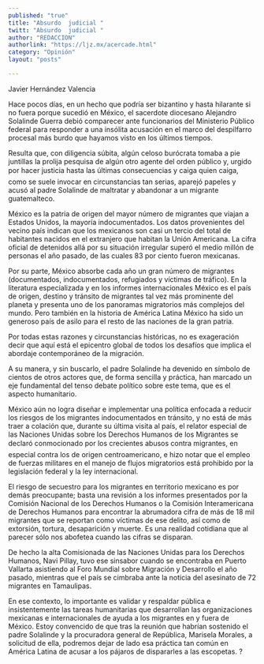 ```yaml
---
published: "true"
title: "Absurdo  judicial "
twitt: "Absurdo  judicial "
author: "REDACCION"
authorlink: "https://ljz.mx/acercade.html"
category: "Opinión"
layout: "posts"

---
```



  Javier Hernández Valencia



Hace pocos días, en un hecho que podría ser bizantino y hasta hilarante si no fuera porque sucedió en México, el sacerdote diocesano Alejandro Solalinde Guerra debió comparecer ante funcionarios del Ministerio Público federal para responder a una insólita acusación en el marco del despilfarro procesal más burdo que hayamos visto en los últimos tiempos.  

  Resulta que, con diligencia súbita, algún celoso burócrata tomaba a pie juntillas la prolija pesquisa de algún otro agente del orden público y, urgido por hacer justicia hasta las últimas consecuencias y caiga quien caiga, como se suele invocar en circunstancias tan serias, aparejó papeles y acusó al padre Solalinde de maltratar y abandonar a un migrante guatemalteco.



  México es la patria de origen del mayor número de migrantes que viajan a Estados Unidos, la mayoría indocumentados. Los datos provenientes del vecino país indican que los mexicanos son casi un tercio del total de habitantes nacidos en el extranjero que habitan la Unión Americana. La cifra oficial de detenidos allá por su situación irregular superó el medio millón de personas el año pasado, de las cuales 83 por ciento fueron mexicanas.



  Por su parte, México absorbe cada año un gran número de migrantes (documentados, indocumentados, refugiados y víctimas de tráfico). En la literatura especializada y en los informes internacionales México es el país de origen, destino y tránsito de migrantes tal vez más prominente del planeta y presenta uno de los panoramas migratorios más complejos del mundo. Pero también en la historia de América Latina México ha sido un generoso país de asilo para el resto de las naciones de la gran patria.



  Por todas estas razones y circunstancias históricas, no es exageración decir que aquí está el epicentro global de todos los desafíos que implica el abordaje contemporáneo de la migración.



  A su manera, y sin buscarlo, el padre Solalinde ha devenido en símbolo de cientos de otros actores que, de forma sencilla y práctica, han marcado un eje fundamental del tenso debate político sobre este tema, que es el aspecto humanitario.



  México aún no logra diseñar e implementar una política enfocada a reducir los riesgos de los migrantes indocumentados en tránsito, y no está de más traer a colación que, durante su última visita al país, el relator especial de las Naciones Unidas sobre los Derechos Humanos de los Migrantes se declaró conmocionado por los crecientes abusos contra migrantes, en especial contra los de origen centroamericano, e hizo notar que el empleo de fuerzas militares en el manejo de flujos migratorios está prohibido por la legislación federal y la ley internacional.



  El riesgo de secuestro para los migrantes en territorio mexicano es por demás preocupante; basta una revisión a los informes presentados por la Comisión Nacional de los Derechos Humanos o la Comisión Interamericana de Derechos Humanos para encontrar la abrumadora cifra de más de 18 mil migrantes que se reportan como víctimas de ese delito, así como de extorsión, tortura, desaparición y muerte. Es una realidad cotidiana que al parecer sólo nos abofetea cuando las cifras se disparan.



  De hecho la alta Comisionada de las Naciones Unidas para los Derechos Humanos, Navi Pillay, tuvo ese sinsabor cuando se encontraba en Puerto Vallarta asistiendo al Foro Mundial sobre Migración y Desarrollo el año pasado, mientras que el país se cimbraba ante la noticia del asesinato de 72 migrantes en Tamaulipas.



  En ese contexto, lo importante es validar y respaldar pública e insistentemente las tareas humanitarias que desarrollan las organizaciones mexicanas e internacionales de ayuda a los migrantes en y fuera de México. Estoy convencido de que tras la reunión que habrían sostenido el padre Solalinde y la procuradora general de República, Marisela Morales, a solicitud de ella, podremos dejar de lado esa práctica tan común en América Latina de acusar a los pájaros de dispararles a las escopetas. ?

